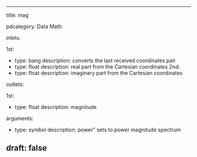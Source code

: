 --- 


title: mag

pdcategory: Data Math

inlets:

  1st:
  - type: bang
    description: converts the last received coordinates pair
  - type: float
    description: real part from the Cartesian coordinates
  2nd:
  - type: float
    description: imaginary part from the Cartesian coordinates

outlets:

  1st:
  - type: float
    description: magnitude

arguments:
  - type: symbol
    description: power" sets to power magnitude spectrum





draft: false
---
